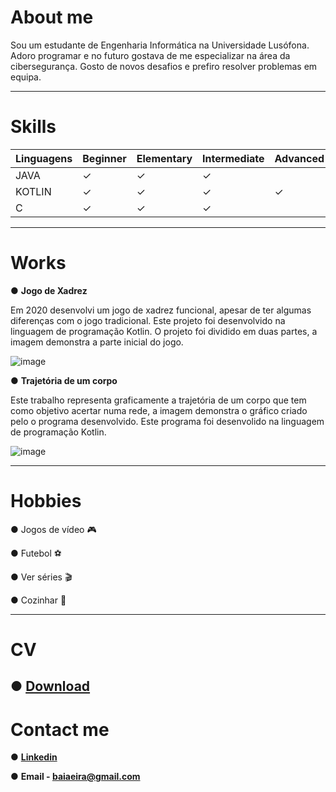 # About me

Sou um estudante de Engenharia Informática na Universidade Lusófona. Adoro programar e no futuro gostava de me especializar na área da cibersegurança. Gosto de novos desafios e prefiro resolver problemas em equipa.


-----------
# Skills

|Linguagens |Beginner |Elementary |Intermediate |Advanced |Expert| 
|-----------|-----------|-----------|-----------|-----------|-----------|
|JAVA|✓ |✓ |✓ |  |  |
|KOTLIN|✓ |✓ |✓ |✓ |  |
|C|✓ |✓ |✓ |  |  |


-----------
# Works

● **Jogo de Xadrez**

Em 2020 desenvolvi um jogo de xadrez funcional, apesar de ter algumas diferenças com o jogo tradicional. Este projeto foi desenvolvido na linguagem de programação Kotlin.
O projeto foi dividido em duas partes, a imagem demonstra a parte inicial do jogo.

![image](https://user-images.githubusercontent.com/77054565/113521600-63610a80-9592-11eb-8b40-5628938b1fa2.png)


● **Trajetória de um corpo**

Este trabalho representa graficamente a trajetória de um corpo que tem como objetivo acertar numa rede, a imagem demonstra o gráfico criado pelo o programa desenvolvido.
Este programa foi desenvolido na linguagem de programação Kotlin.

![image](https://user-images.githubusercontent.com/77054565/113525002-551ee880-95aa-11eb-8e7f-ca6f49073a5c.png)


-----------
# Hobbies

● Jogos de vídeo 🎮

● Futebol ⚽

● Ver séries 🎬

● Cozinhar 🍪

-----------
# CV
● [Download](https://download1649.mediafire.com/ohhg37zr0zpg/nveixajihrkegrf/CV+Rodrigo+Eira.pdf)
-----------
# Contact me

● **[Linkedin](https://www.linkedin.com/in/rodrigo-eira-7542811b3/)**

● **Email - baiaeira@gmail.com**


